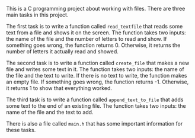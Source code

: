 This is a C programming project about working with files. There are three main tasks in this project.

The first task is to write a function called `read_textfile` that reads some text from a file and shows it on the screen. The function takes two inputs: the name of the file and the number of letters to read and show. If something goes wrong, the function returns 0. Otherwise, it returns the number of letters it actually read and showed.

The second task is to write a function called `create_file` that makes a new file and writes some text in it. The function takes two inputs: the name of the file and the text to write. If there is no text to write, the function makes an empty file. If something goes wrong, the function returns -1. Otherwise, it returns 1 to show that everything worked.

The third task is to write a function called `append_text_to_file` that adds some text to the end of an existing file. The function takes two inputs: the name of the file and the text to add.

There is also a file called `main.h` that has some important information for these tasks.
